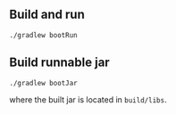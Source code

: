 
## Build and run

```shell
./gradlew bootRun
```

## Build runnable jar

```shell
./gradlew bootJar
```

where the built jar is located in `build/libs`.

